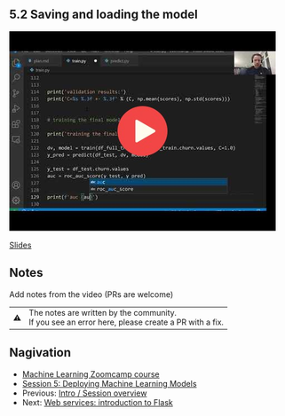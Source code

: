 
## 5.2 Saving and loading the model

<a href="https://www.youtube.com/watch?v=EJpqZ7OlwFU"><img src="images/thumbnail-5-02.jpg"></a>
 

[Slides](https://www.slideshare.net/AlexeyGrigorev/ml-zoomcamp-5-model-deployment)


## Notes

Add notes from the video (PRs are welcome)


<table>
   <tr>
      <td>⚠️</td>
      <td>
         The notes are written by the community. <br>
         If you see an error here, please create a PR with a fix.
      </td>
   </tr>
</table>


## Nagivation

* [Machine Learning Zoomcamp course](../)
* [Session 5: Deploying Machine Learning Models](./)
* Previous: [Intro / Session overview](01-intro.md)
* Next: [Web services: introduction to Flask](03-flask-intro.md)
